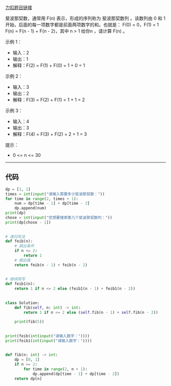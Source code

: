 [力扣题目链接](https://leetcode.cn/problems/fibonacci-number/)

斐波那契数，通常用 F(n) 表示，形成的序列称为 斐波那契数列 。该数列由 0 和 1 开始，后面的每一项数字都是前面两项数字的和。也就是： F(0) = 0，F(1) = 1 F(n) = F(n - 1) + F(n - 2)，其中 n > 1 给你n ，请计算 F(n) 。

示例 1：

-   输入：2
-   输出：1
-   解释：F(2) = F(1) + F(0) = 1 + 0 = 1

示例 2：

-   输入：3
-   输出：2
-   解释：F(3) = F(2) + F(1) = 1 + 1 = 2

示例 3：

-   输入：4
-   输出：3
-   解释：F(4) = F(3) + F(2) = 2 + 1 = 3

提示：

-   0 <= n <= 30
---
## 代码

```python
dp = [1, 1]  
times = int(input("请输入需要多少斐波那契数："))  
for time in range(2, times + 1):  
    num = dp[time - 1] + dp[time - 2]  
    dp.append(num)  
print(dp)  
chose = int(input("您想要搜索第几个斐波那契数列："))  
print(dp[chose - 1])  
  
  
# 递归写法  
def feib(n):  
    # 跳出条件  
    if n <= 2:  
        return 1  
    # 跳出值  
    return feib(n - 1) + feib(n - 2)  
  
  
# 继续简写  
def feib1(n):  
    return 1 if n <= 2 else (feib1(n - 1) + feib1(n - 2))  
  
  
class Solution:  
    def fib(self, n: int) -> int:  
        return 1 if n <= 2 else (self.fib(n - 1) + self.fib(n - 2))  
  
    print(fib(5))  
  
  
print(feib(int(input("请输入数字："))))  
print(feib1(int(input("请输入数字："))))  
  
  
def fib(n: int) -> int:  
    dp = [0, 1]  
    if n >= 2:  
        for time in range(2, n + 1):  
            dp.append(dp[time - 1] + dp[time - 2])  
    return dp[n]
```